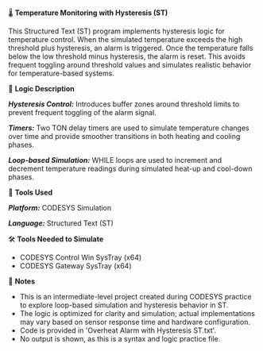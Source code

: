 🌡️ **Temperature Monitoring with Hysteresis (ST)**

This Structured Text (ST) program implements hysteresis logic for temperature control. When the simulated temperature exceeds the high threshold plus hysteresis, an alarm is triggered. Once the temperature falls below the low threshold minus hysteresis, the alarm is reset. This avoids frequent toggling around threshold values and simulates realistic behavior for temperature-based systems.

🧩 **Logic Description**

_**Hysteresis Control:**_ Introduces buffer zones around threshold limits to prevent frequent toggling of the alarm signal.

**_Timers:_** Two TON delay timers are used to simulate temperature changes over time and provide smoother transitions in both heating and cooling phases.

_**Loop-based Simulation:**_ WHILE loops are used to increment and decrement temperature readings during simulated heat-up and cool-down phases.

🔧 **Tools Used**

**_Platform:_** CODESYS Simulation

_**Language:**_ Structured Text (ST)

🛠️ **Tools Needed to Simulate**

- CODESYS Control Win SysTray (x64)
- CODESYS Gateway SysTray (x64)
  
📌 **Notes**

- This is an intermediate-level project created during CODESYS practice to explore loop-based simulation and hysteresis behavior in ST.
- The logic is optimized for clarity and simulation; actual implementations may vary based on sensor response time and hardware configuration.
- Code is provided in 'Overheat Alarm with Hysteresis ST.txt'.
- No output is shown, as this is a syntax and logic practice file.
